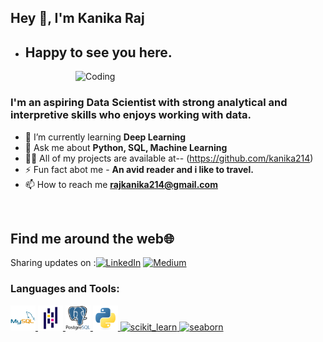 ## Hey 👋, I'm Kanika Raj
- 
     ## Happy to see you here.
     
<img align="right" alt="Coding" width="400" src="https://camo.githubusercontent.com/8bf6f6d78abc81fcf9c49f10649423e73ea44bc248e83aaae8759d401c829a84/68747470733a2f2f70687973696373677572756b756c2e66696c65732e776f726470726573732e636f6d2f323031392f30322f6368617261637465722d312e676966">
<br>
     
   ### **I'm an aspiring Data Scientist with strong analytical and interpretive skills who enjoys working with data.**
     
- 🌱 I’m currently learning **Deep Learning**
- 💬 Ask me about **Python, SQL, Machine Learning**
- 👨‍💻 All of my projects are available at--  (https://github.com/kanika214)
- ⚡ Fun fact abot me -  **An avid reader and i like to travel.**
- 📫 How to reach me **rajkanika214@gmail.com**
<br>

## Find me around the web🌐

Sharing updates on :[![LinkedIn](https://img.shields.io/badge/LinkedIn-%230077B5.svg?logo=linkedin&logoColor=white)](https://www.linkedin.com/in/kanika-raj1176/)
[![Medium](https://img.shields.io/badge/Medium-12100E?logo=medium&logoColor=white)](https://medium.com/@rajkanika214) 

<h3 align="left">Languages and Tools:</h3>
<p align="left"> 
  <a href="https://www.mysql.com/" target="_blank" rel="noreferrer"> <img src="https://raw.githubusercontent.com/devicons/devicon/master/icons/mysql/mysql-original-wordmark.svg" alt="mysql" width="40" height="40"/> </a> <a href="https://pandas.pydata.org/" target="_blank" rel="noreferrer"> <img src="https://raw.githubusercontent.com/devicons/devicon/2ae2a900d2f041da66e950e4d48052658d850630/icons/pandas/pandas-original.svg" alt="pandas" width="40" height="40"/> </a> <a href="https://www.postgresql.org" target="_blank" rel="noreferrer"> <img src="https://raw.githubusercontent.com/devicons/devicon/master/icons/postgresql/postgresql-original-wordmark.svg" alt="postgresql" width="40" height="40"/> </a> <a href="https://www.python.org" target="_blank" rel="noreferrer"> <img src="https://raw.githubusercontent.com/devicons/devicon/master/icons/python/python-original.svg" alt="python" width="40" height="40"/> </a> <a href="https://scikit-learn.org/" target="_blank" rel="noreferrer"> <img src="https://upload.wikimedia.org/wikipedia/commons/0/05/Scikit_learn_logo_small.svg" alt="scikit_learn" width="40" height="40"/> </a> <a href="https://seaborn.pydata.org/" target="_blank" rel="noreferrer"> <img src="https://seaborn.pydata.org/_images/logo-mark-lightbg.svg" alt="seaborn" width="40" height="40"/> </a> </a> </p>

<!---
kanika214/kanika214 is a ✨ special ✨ repository because its `README.md` (this file) appears on your GitHub profile.
You can click the Preview link to take a look at your changes.
--->



